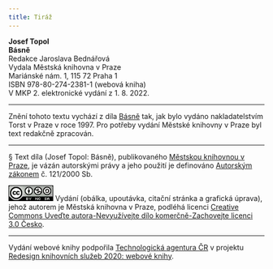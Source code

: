 ```yaml
---
title: Tiráž
---
```


**Josef Topol    
Básně**  
Redakce Jaroslava Bednářová  
Vydala Městská knihovna v Praze  
Mariánské nám. 1, 115 72 Praha 1  
ISBN 978-80-274-2381-1 (webová kniha)  
V MKP 2. elektronické vydání z 1. 8. 2022.

***

Znění tohoto textu vychází z díla [Básně](https://search.mlp.cz/cz/titul/basne/2000711/) tak, jak bylo vydáno nakladatelstvím Torst v Praze v roce 1997. Pro potřeby vydání Městské knihovny v Praze byl text redakčně zpracován.

***

§
Text díla (Josef Topol: Básně), publikovaného [Městskou knihovnou v Praze](https://www.mlp.cz/cz/), je vázán autorskými právy a jeho použití je definováno [Autorským zákonem](https://www.mkcr.cz/predpisy-zakonu-709.html) č. 121/2000 Sb.

[![](./resources/image001.jpg)](http://creativecommons.org/licenses/by-nc-sa/3.0/cz/)
Vydání (obálka, upoutávka, citační stránka a grafická úprava), jehož autorem je Městská knihovna v Praze, podléhá licenci [Creative Commons Uveďte autora-Nevyužívejte dílo komerčně-Zachovejte licenci 3.0 Česko](https://creativecommons.org/licenses/by-nc-sa/3.0/cz/).

***

Vydání webové knihy podpořila [Technologická agentura ČR](https://www.tacr.cz/) v projektu [Redesign knihovních služeb 2020: webové knihy](https://starfos.tacr.cz/cs/project/TL04000391).